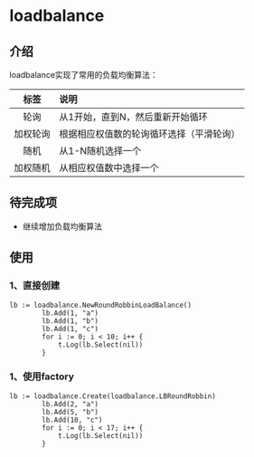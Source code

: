 # loadbalance

## 介绍

loadbalance实现了常用的负载均衡算法：


 标签 | 说明
:---: | :---
轮询 | 从1开始，直到N，然后重新开始循环
加权轮询 | 根据相应权值数的轮询循环选择（平滑轮询）
随机 | 从1-N随机选择一个
加权随机 | 从相应权值数中选择一个

## 待完成项

* 继续增加负载均衡算法

## 使用


### 1、直接创建
```cassandraql
lb := loadbalance.NewRoundRobbinLoadBalance()
		lb.Add(1, "a")
		lb.Add(1, "b")
		lb.Add(1, "c")
		for i := 0; i < 10; i++ {
			t.Log(lb.Select(nil))
		}
```

### 1、使用factory
```cassandraql
lb := loadbalance.Create(loadbalance.LBRoundRobbin)
		lb.Add(2, "a")
		lb.Add(5, "b")
		lb.Add(10, "c")
		for i := 0; i < 17; i++ {
			t.Log(lb.Select(nil))
		}
```
